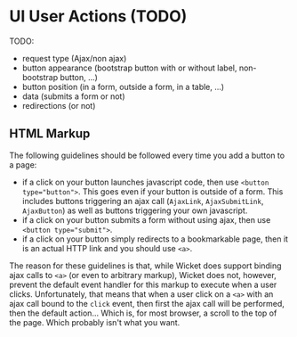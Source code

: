 # UI User Actions (TODO)

TODO:
 * request type (Ajax/non ajax)
 * button appearance (bootstrap button with or without label, non-bootstrap button, ...)
 * button position (in a form, outside a form, in a table, ...)
 * data (submits a form or not)
 * redirections (or not)

## HTML Markup

The following guidelines should be followed every time you add a button to a page:

 * if a click on your button launches javascript code, then use `<button type="button">`. This goes even if your button is outside of a form. This includes buttons triggering an ajax call (`AjaxLink`, `AjaxSubmitLink`, `AjaxButton`) as well as buttons triggering your own javascript.
 * if a click on your button submits a form without using ajax, then use `<button type="submit">`.
 * if a click on your button simply redirects to a bookmarkable page, then it is an actual HTTP link and you should use `<a>`.

The reason for these guidelines is that, while Wicket does support binding ajax calls to `<a>` (or even to arbitrary markup), Wicket does not, however, prevent the default event handler for this markup to execute when a user clicks. Unfortunately, that means that when a user click on a `<a>` with an ajax call bound to the `click` event, then first the ajax call will be performed, then the default action... Which is, for most browser, a scroll to the top of the page. Which probably isn't what you want.
